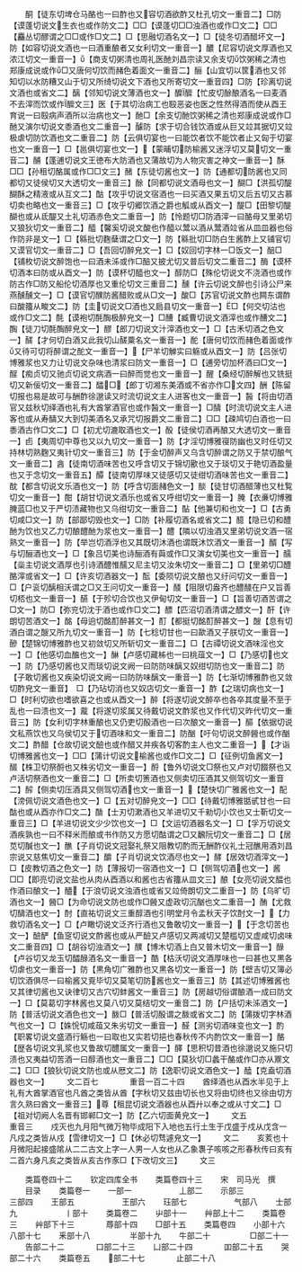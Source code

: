 <!-- { "loadSidebar": true } -->
　　酮【徒东切埤仓马酪也一曰酢也又容切酒欲酢又杜孔切文一重音二】□防【谟蓬切说文生衣也或作防文二】□□【谟蓬切□□浊酒也或作□文二】□□【麤丛切醪谓之□□或作□文二】□【思融切酒名文一】□【徒冬切酒醋坏文一】防【如容切说文酒也一曰酒重酿者又女利切文一重音一】醲【尼容切说文厚酒也又浓江切文一重音一】【商支切粥清也周礼医酏刘昌宗读又余支切饮粥稀之清也郑康成说或作□又唐何切饮而赭色着面文一重音二】酾【山宜切以筐酒也又邻知切以水防糟又山于切又所绮切说文下酒也又所寄切文一重音四】□防【珍离切说文酒也或省文二】醨【邻知切说文薄酒也文一】醾醿【忙皮切酴酿酒名一曰麦酒不去滓而饮或作醿文三】医【于其切治病工也殹恶姿也医之性然得酒而使从酉王育说一曰殹病声酒所以治病也文一】酏□【余支切酏饮粥稀之清也郑康成说或作□酏又演尔切说文黍酒也文二重音一】醵防【求于切合钱饮酒或从巨又竝其据切又竝极虐切防饮酒也文二重音二】防【云俱切宴也一曰能饮者饮不能饮者止又匈于切宴也文一重音一】□【邕俱切宴也文一】【蒙晡切防榆酱又迷浮切又莫切文一重音二】酺【蓬逋切说文王徳布大防酒也又蒲故切为人物灾害之神文一重音一】酥□□【孙租切酪属或作□□文三】醏【东徒切酱也文一】防【通都切防酱也又同都切又徒侯切又大透切文一重音三】酴【同都切说文酒母也文一】醐□【洪孤切醍醐酥之精液或从互文二】酤【攻乎切说文宿酒也一曰买酒又果五切又后五切又古慕切卖也略也文一重音三】□【攻乎切郷饮酒之爵也觚或从酉文一】醍□【田黎切醍醐也或从氐醍又土礼切酒赤色文二重音一】防【怜题切□防酒滓一曰酪母又里弟切又狼狄切文一重音二】醯【馨奚切说文酸也作醯以鬵以酒从鬵酒竝省从皿皿器也俗作防非是文一】□【緜批切麴蘖谓之□文一】防【緜批切□防白生酱酢上又铺官切又谟官切文一重音二】□【吾回切醉皃文一】□【奴回切字林一□饭文一】醅□【铺枚切说文醉饱也一曰酒未泲或作□醅又披尤切又普后切文二重音二】酶【谟杯切酒本曰防或从酉文一】防【谟杯切醯也文一】醇防□【殊伦切说文不浇酒也或作防古作□防又船伦切酒厚也又重伦切文三重音二】醺【许云切说文醉也引诗公尸来燕醺醺文一】□【谟官切醭防酱醋败或从□文一】酸□【苏官切说文酢也闗东谓酢曰酸籒从畯文二】防【圭切说文□酒也又扃县切文一重音一】□【何交切沽也或作□文二】酕【谟袍切酕醄极醉皃文一】□醩【臧曹切说文酒滓也或作醩文二】醄【徒刀切酕醄醉皃文一】醪【郎刀切说文汁滓酒也文一】□【古禾切酒之色文一】醝【才何切白酒又此我切山醝粟名文一重音一】酡【唐何切饮而赭色着面或作又待可切将醉谓之酡文一重音一】【尸羊切觯实曰觞或从酉文一】防【吕张切博雅浆也又力让切说文杂味也清浆曰防文一重音一】□【逋旁切加杯酒曰□文一】酲【痴贞切又驰贞切说文病酒一曰醉而觉也文一重音一】醒【桑经切醉解也又铣挺切又新佞切文一重音二】醽□【郎丁切湘东美酒或不省亦作□文四】酬【陈留切报也易是故可与酬酢徐邈读又时流切说文主人进客也文一重音一】醔【将由切酒官又兹秋切绎酒也礼有大酋掌酒官也或作醔文一重音一】□醻【时流切说文主人进客也或从寿醻又大到切美酒名又承咒切报爵文二重音二】□□【疎鸠切白酒也一曰黍酒古作□文二】□【初尤切漉取酒也文一】酘【徒侯切酒再酿又大透切文一重音一】卣【夷周切中尊也又以九切文一重音一】防【才淫切博雅寑防幽也又时任切又持林切熟麴又夷针切文一重音三】防【于金切醉声又乌含切醉谓之防又于禁切酿气文一重音二】酓【徒南切酒味苦也又呼含切又于锦切歠也又于琰切又于艳切酒盈量也又于念切文一重音五】醰【徒南切厚味又徒感切又徒绀切酒味苦也文一重音二】酖【都含切说文乐酒也文一】防【呼含切面赭色文一】醈【徒甘切酒醋薄也又杜覧切文一重音一】酣【胡甘切说文酒乐也或省又呼绀切文一重音一】腌【衣亷切博雅腌蓝□也又于严切渍藏物也又乌绀切文一重音二】酟【他兼切和也文一】□【古勇切咸□文一】防【部鄙切毁也文一】□防【补履切酒名或省文二】醷【隐已切和醴酏为饮也又乙力切酿醴酏为浆也文一重音一】醴【隣以切浊酒又里弟切说文酒一宿熟文一重音一】防【举岂切酒浮也又其既切沐酒也谓既沐饮酒文一重音一】醑【写与切酾酒也文一】□【象吕切美也诗酾酒有藇或作□又演女切美也文一重音一】醹【橤主切说文酒厚也引诗酒醴惟醹又尼主切又汝朱切文一重音二】□【里弟切□醴酪滓或省文一】□【许亥切酒器文一】酝【委陨切说文酿也又纡问切文一重音一】□【户衮切醨相沃谓之□又王问切文一重音一】醆【阻限切盎齐也醴醆在户又旨善切桮也文一重音一】醼【于殄切合饮也又伊甸切文一重音一】□【旨善切酒苦谓之□文一】防□【弥兖切沈于酒也或作□文二】醥【匹沼切酒清谓之醥文一】酐【许朗切苦酒文一】酩【母逈切酩酊醉甚文一】酊【都挺切酩酊醉甚文一】醙【息有切酒白谓之醙又所九切文一重音一】防【七稔切甘也一曰歃酒又子朕切文一重音一】醦【楚锦切博雅酢也又初敛切又所斩切文一重音二】□【古禫切说文酒味淫也文一】□【他感切血醢也文一】醂【卢感切藏柹也一曰桃葅文一】□【乃感切也文一】防【乃感切酱也又而琰切说文阙一曰防防味醨又奴绀切防也文一重音二】防【子敢切酱也又疾染切说文阙一曰防防味醨文一重音一】防【七渐切博雅酢也又敛切酢皃文一重音】　□【乃玷切消也又奴店切文一重音一】酢【之瑞切病也文一】□【时利切欲也嗜欲喜之也或从酉文一】醉【将遂切说文醉卒也各卒其度量不至于乱也一曰溃也文一】酨【将遂切浆属又待戴切说文酢浆也又作代切又昨代切文一重音三】防【女利切字林重酿也又仍吏切酘酒也一曰次酿文一重音一】醧【依据切说文私燕饮也又乌侯切又于切酒味和文一重音二】防酗【吁句切说文醉醟也或作酗文二】酢醋【仓故切说文醶也或作醋又并疾各切客酌主人也文二重音一】【才诣切博雅酱也文一】□□【蒲计切说文榆酱也或作□文二】□【征例切鱼酱文一】醊【株卫切祭酹也又株劣切文一重音一】酹【鲁外切说文□祭也又卢对切餟祭也又卢活切祭酒也文一重音二】□【所卖切箦酒也又侧卖切压酒其又侧驾切文一重音二】醡【侧卖切压酒具又侧驾切酒也文一重音一】【楚快切广雅酱也文一】配【滂佩切说文酒色也文一】□【五对切醉皃文一】□□【待戴切博雅甛甙甘也一曰酤也或从酉亦作□文二】酳【士刃切漱酒也又羊进切又千勑切小饮也又士靳切文一重音三】□【羊进切说文少少饮也文一】□【文运切酒器名文一】□【孚万切说文酒疾孰也一曰不释米而酿或书作防又方愿切酤谓之□又飜阮切文一重音二】□【居苋切醎也文一】醮【子肖切说文冠娶礼祭又阻教切酌而无酬酢仪礼士冠醮用酒刘昌宗说又慈焦切文一重音二】釂【子肖切说文饮酒尽也文一】酵【居效切酒滓文一】□【皮教切酒之色文一】防【薄报切一宿酒也文一】□【侧驾切酒也文一】酱□□【即亮切说文盐也从肉从酉酒以和酱也古省籒从皿文三】酿【女亮切说文醖也作酒曰酿文一】醠【于浪切说文浊酒也或省又竝倚朗切文二重音一】防【乌旷切酒也文一】醟□【为命切说文防也或作□醟又虚政切沉酗也文二重音一】酭【尤救切醻酒也文一】酎【直祐切说文三重醇酒也引明堂月令孟秋天子饮酎文一】【力救切酒名文一】□【卢瞰切说文泛齐行酒也又鲁敢切文一重音一】【于念切苦也文一】醶酽【鱼窆切说文酢酱也或从严醶又卢感切又两减切又楚槛切又虚咸切卤味文二重音四】□【胡谷切浊酒文一】醭【博木切酒上白又普木切文一重音一】醁【卢谷切又龙玉切醽醁酒名文一重音一】酷【枯沃切说文酒厚味也一曰甚也又黒各切虐也文一重音一】防【黒角切广雅酢也又黒各切文一重音一】防【壁吉切又簿必切饮酒俱尽一曰榆酱又覔毕切又莫笔切防酱也文一重音三】防【其述切博雅酱也又其律切酱也又诀律切又古穴切蚌酱文一重音三】防【房越切俗谓酿酒一成曰防文一】□【莫葛切字林酱也又莫八切又莫结切文一重音二】防【户括切未泲酒文一】防【普活切说文酒色也文一】酦□【普活切酘谓之酦或省文二】防【蒲拨切字林酒气也文一】□【姝恱切咸葅又朱劣切文一重音一】醛【测劣切酒味变也文一】酌【职畧切说文盛酒行觞也一曰取也又实若切挹也春秋传不内酌饮文一重音一】酪【歴各切说文乳浆也又鲁故切醴属文一重音一】醳【思积切昔酒也徐邈说又施只切渍也又夷益切苦酒一曰醇酒也文一重音二】□□【莫狄切□蠡干酪或作□亦从鼏文二】□□【狼狄切说文防也或从厯文二】防【逸职切说文酒色文一】醘【克盍切酒器也文一】
　　文二百七　　　　重音一百二十四
　　酋绎酒也从酉水半见于上礼有大酋掌酒官也凡酋之类皆从酋【字秋切又兹由切长也又将由切终也又徐由切方言久熟曰酋文一重音三】尊【租昆切说文酒器也从酉廾以奉之或从寸文二】□【祖对切阙人名晋有邯郸□文一】防【乙六切面黄皃文一】
　　文五　　　　　　重音三
　　戍灭也九月阳气微万物毕成阳下入地也五行土生于戊盛于戍从戊含一凡戍之类皆从戍【雪律切文一】□【休必切骛遽皃文一】
　　文二
　　亥荄也十月微阳起接盛隂从二二古文上字一人男一人女也从乙象褢子咳咳之形春秋传曰亥有二首六身凡亥之类皆从亥古作豕□【下改切文三】
　　文三

　　类篇卷四十二
　　钦定四库全书
　　类篇卷四十三
　　宋　司马光　撰
　　目录
　　类篇卷一
　　一部一　　　　　　丄部二
　　示部三　　　　　　三部四
　　王部五　　　　　　王部六
　　珏部七　　　　　　气部八
　　士部九　　　　　　丨部十
　　类篇卷二
　　屮部十一
　　艸部上十二
　　类篇卷三
　　艸部下十三　　　　蓐部十四
　　□部十五
　　类篇卷四
　　小部十六　　　　　八部十七
　　釆部十八　　　　　半部十九
　　牛部二十　　　　　□部二十一
　　告部二十二　　　　口部二十三
　　凵部二十四　　　　吅部二十五
　　哭部二十六
　　类篇卷五
　　部二十七　　　　止部二十八
